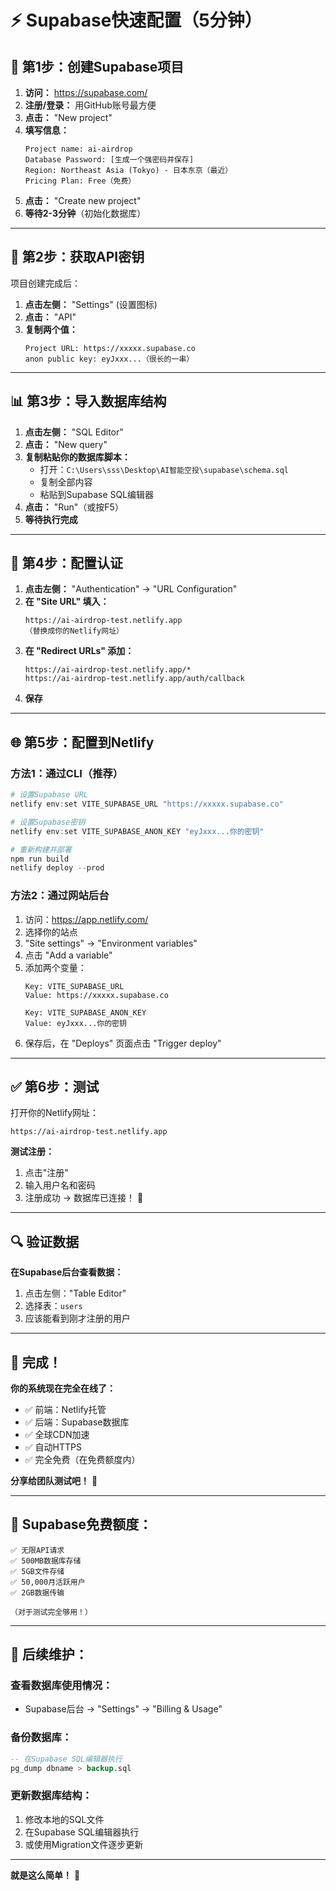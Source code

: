 # ⚡ **Supabase快速配置（5分钟）**

## 🚀 **第1步：创建Supabase项目**

1. **访问：** https://supabase.com/
2. **注册/登录：** 用GitHub账号最方便
3. **点击：** "New project"
4. **填写信息：**
   ```
   Project name: ai-airdrop
   Database Password: [生成一个强密码并保存]
   Region: Northeast Asia (Tokyo) - 日本东京（最近）
   Pricing Plan: Free（免费）
   ```
5. **点击：** "Create new project"
6. **等待2-3分钟**（初始化数据库）

---

## 🔑 **第2步：获取API密钥**

项目创建完成后：

1. **点击左侧：** "Settings" (设置图标)
2. **点击：** "API"
3. **复制两个值：**
   ```
   Project URL: https://xxxxx.supabase.co
   anon public key: eyJxxx...（很长的一串）
   ```

---

## 📊 **第3步：导入数据库结构**

1. **点击左侧：** "SQL Editor"
2. **点击：** "New query"
3. **复制粘贴你的数据库脚本：**
   - 打开：`C:\Users\sss\Desktop\AI智能空投\supabase\schema.sql`
   - 复制全部内容
   - 粘贴到Supabase SQL编辑器
4. **点击：** "Run"（或按F5）
5. **等待执行完成**

---

## 🔐 **第4步：配置认证**

1. **点击左侧：** "Authentication" → "URL Configuration"
2. **在 "Site URL" 填入：**
   ```
   https://ai-airdrop-test.netlify.app
   （替换成你的Netlify网址）
   ```
3. **在 "Redirect URLs" 添加：**
   ```
   https://ai-airdrop-test.netlify.app/*
   https://ai-airdrop-test.netlify.app/auth/callback
   ```
4. **保存**

---

## 🌐 **第5步：配置到Netlify**

### **方法1：通过CLI（推荐）**

```powershell
# 设置Supabase URL
netlify env:set VITE_SUPABASE_URL "https://xxxxx.supabase.co"

# 设置Supabase密钥
netlify env:set VITE_SUPABASE_ANON_KEY "eyJxxx...你的密钥"

# 重新构建并部署
npm run build
netlify deploy --prod
```

### **方法2：通过网站后台**

1. 访问：https://app.netlify.com/
2. 选择你的站点
3. "Site settings" → "Environment variables"
4. 点击 "Add a variable"
5. 添加两个变量：
   ```
   Key: VITE_SUPABASE_URL
   Value: https://xxxxx.supabase.co
   
   Key: VITE_SUPABASE_ANON_KEY
   Value: eyJxxx...你的密钥
   ```
6. 保存后，在 "Deploys" 页面点击 "Trigger deploy"

---

## ✅ **第6步：测试**

打开你的Netlify网址：
```
https://ai-airdrop-test.netlify.app
```

**测试注册：**
1. 点击"注册"
2. 输入用户名和密码
3. 注册成功 → 数据库已连接！ 🎉

---

## 🔍 **验证数据**

**在Supabase后台查看数据：**

1. 点击左侧："Table Editor"
2. 选择表：`users`
3. 应该能看到刚才注册的用户

---

## 🎯 **完成！**

**你的系统现在完全在线了：**
- ✅ 前端：Netlify托管
- ✅ 后端：Supabase数据库
- ✅ 全球CDN加速
- ✅ 自动HTTPS
- ✅ 完全免费（在免费额度内）

**分享给团队测试吧！** 🚀

---

## 📱 **Supabase免费额度：**

```
✅ 无限API请求
✅ 500MB数据库存储
✅ 5GB文件存储
✅ 50,000月活跃用户
✅ 2GB数据传输

（对于测试完全够用！）
```

---

## 🔧 **后续维护：**

### **查看数据库使用情况：**
- Supabase后台 → "Settings" → "Billing & Usage"

### **备份数据库：**
```sql
-- 在Supabase SQL编辑器执行
pg_dump dbname > backup.sql
```

### **更新数据库结构：**
1. 修改本地的SQL文件
2. 在Supabase SQL编辑器执行
3. 或使用Migration文件逐步更新

---

**就是这么简单！** 🎉


































